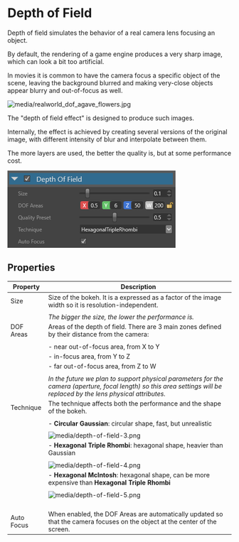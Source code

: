 # Depth of Field

Depth of field simulates the behavior of a real camera lens focusing an object. 

By default, the rendering of a game engine produces a very sharp image, which can look a bit too artificial. 

In movies it is common to have the camera focus a specific object of the scene, leaving the background blurred and making very-close objects appear blurry and out-of-focus as well.

![media/realworld_dof_agave_flowers.jpg](media/realworld_dof_agave_flowers.jpg) 

The "depth of field effect" is designed to produce such images.

Internally, the effect is achieved by creating several versions of the original image, with different intensity of blur and interpolate between them.

The more layers are used, the better the quality is, but at some performance cost.

 

![media/depth-of-field-2.png](media/depth-of-field-2.png) 

## Properties


| Property   | Description                                                                                                                                                            |
| ---------- | ---------------------------------------------------------------------------------------------------------------------------------------------------------------------- |
| Size       | Size of the bokeh. It is a expressed as a factor of the image width so it is resolution-independent.                                                                   |
|            |                                                                                                                                                                        |
|            | *The bigger the size, the lower the performance is.*                                                                                                                   |
| DOF Areas  | Areas of the depth of field. There are 3 main zones defined by their distance from the camera:                                                                         |
|            |                                                                                                                                                                        |
|            | - near out-of-focus area, from X to Y                                                                                                                                  |
|            | - in-focus area, from Y to Z                                                                                                                                           |
|            | - far out-of-focus area, from Z to W                                                                                                                                   |
|            |                                                                                                                                                                        |
|            | *In the future we plan to support physical parameters for the camera (aperture, focal length) so this area settings will be replaced by the lens physical attributes.* |
| Technique  | The technique affects both the performance and the shape of the bokeh.                                                                                                 |
|            |                                                                                                                                                                        |
|            | - **Circular Gaussian**: circular shape, fast, but unrealistic                                                                                                         |
|            |                                                                                                                                                                        |
|            |   ![media/depth-of-field-3.png](media/depth-of-field-3.png)                                                                                                          |
|            | - **Hexagonal Triple Rhombi**: hexagonal shape, heavier than Gaussian                                                                                                  |
|            |                                                                                                                                                                        |
|            |   ![media/depth-of-field-4.png](media/depth-of-field-4.png)                                                                                                          |
|            | - **Hexagonal McIntosh**: hexagonal shape, can be more expensive than **Hexagonal Triple Rhombi**                                                                      |
|            |                                                                                                                                                                        |
|            |   ![media/depth-of-field-5.png](media/depth-of-field-5.png)                                                                                                          |
|            |                                                                                                                                                                        |
|            |                                                                                                                                                                        |
|            |                                                                                                                                                                        |
|            |                                                                                                                                                                        |
| Auto Focus | When enabled, the DOF Areas are automatically updated so that the camera focuses on the object at the center of the screen.                                            |


 

 

